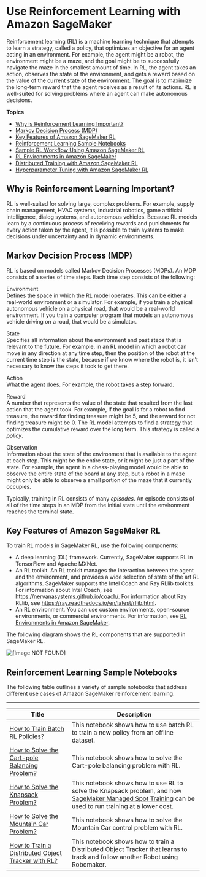 # Use Reinforcement Learning with Amazon SageMaker<a name="reinforcement-learning"></a>

Reinforcement learning \(RL\) is a machine learning technique that attempts to learn a strategy, called a policy, that optimizes an objective for an agent acting in an environment\. For example, the agent might be a robot, the environment might be a maze, and the goal might be to successfully navigate the maze in the smallest amount of time\. In RL, the agent takes an action, observes the state of the environment, and gets a reward based on the value of the current state of the environment\. The goal is to maximize the long\-term reward that the agent receives as a result of its actions\. RL is well\-suited for solving problems where an agent can make autonomous decisions\.

**Topics**
+ [Why is Reinforcement Learning Important?](#rl-why)
+ [Markov Decision Process \(MDP\)](#rl-terms)
+ [Key Features of Amazon SageMaker RL](#sagemaker-rl)
+ [Reinforcement Learning Sample Notebooks](#sagemaker-rl-notebooks)
+ [Sample RL Workflow Using Amazon SageMaker RL](sagemaker-rl-workflow.md)
+ [RL Environments in Amazon SageMaker](sagemaker-rl-environments.md)
+ [Distributed Training with Amazon SageMaker RL](sagemaker-rl-distributed.md)
+ [Hyperparameter Tuning with Amazon SageMaker RL](sagemaker-rl-tuning.md)

## Why is Reinforcement Learning Important?<a name="rl-why"></a>

RL is well\-suited for solving large, complex problems\. For example, supply chain management, HVAC systems, industrial robotics, game artificial intelligence, dialog systems, and autonomous vehicles\. Because RL models learn by a continuous process of receiving rewards and punishments for every action taken by the agent, it is possible to train systems to make decisions under uncertainty and in dynamic environments\.

## Markov Decision Process \(MDP\)<a name="rl-terms"></a>

RL is based on models called Markov Decision Processes \(MDPs\)\. An MDP consists of a series of time steps\. Each time step consists of the following:

Environment  
Defines the space in which the RL model operates\. This can be either a real\-world environment or a simulator\. For example, if you train a physical autonomous vehicle on a physical road, that would be a real\-world environment\. If you train a computer program that models an autonomous vehicle driving on a road, that would be a simulator\.

State  
Specifies all information about the environment and past steps that is relevant to the future\. For example, in an RL model in which a robot can move in any direction at any time step, then the position of the robot at the current time step is the state, because if we know where the robot is, it isn't necessary to know the steps it took to get there\.

Action  
What the agent does\. For example, the robot takes a step forward\.

Reward  
A number that represents the value of the state that resulted from the last action that the agent took\. For example, if the goal is for a robot to find treasure, the reward for finding treasure might be 5, and the reward for not finding treasure might be 0\. The RL model attempts to find a strategy that optimizes the cumulative reward over the long term\. This strategy is called a *policy*\.

Observation  
Information about the state of the environment that is available to the agent at each step\. This might be the entire state, or it might be just a part of the state\. For example, the agent in a chess\-playing model would be able to observe the entire state of the board at any step, but a robot in a maze might only be able to observe a small portion of the maze that it currently occupies\.

Typically, training in RL consists of many *episodes*\. An episode consists of all of the time steps in an MDP from the initial state until the environment reaches the terminal state\.

## Key Features of Amazon SageMaker RL<a name="sagemaker-rl"></a>

To train RL models in SageMaker RL, use the following components: 
+ A deep learning \(DL\) framework\. Currently, SageMaker supports RL in TensorFlow and Apache MXNet\.
+ An RL toolkit\. An RL toolkit manages the interaction between the agent and the environment, and provides a wide selection of state of the art RL algorithms\. SageMaker supports the Intel Coach and Ray RLlib toolkits\. For information about Intel Coach, see [https://nervanasystems\.github\.io/coach/](https://nervanasystems.github.io/coach/)\. For information about Ray RLlib, see [https://ray\.readthedocs\.io/en/latest/rllib\.html](https://ray.readthedocs.io/en/latest/rllib.html)\.
+ An RL environment\. You can use custom environments, open\-source environments, or commercial environments\. For information, see [RL Environments in Amazon SageMaker](sagemaker-rl-environments.md)\.

The following diagram shows the RL components that are supported in SageMaker RL\.

![\[Image NOT FOUND\]](http://docs.aws.amazon.com/sagemaker/latest/dg/images/sagemaker-rl-support.png)

## Reinforcement Learning Sample Notebooks<a name="sagemaker-rl-notebooks"></a>

 The following table outlines a variety of sample notebooks that address different use cases of Amazon SageMaker reinforcement learning\.


****  

| **Title** | **Description** | 
| --- | --- | 
|  [How to Train Batch RL Policies?](https://github.com/awslabs/amazon-sagemaker-examples/blob/master/reinforcement_learning/rl_cartpole_batch_coach/rl_cartpole_batch_coach.ipynb)  |   This notebook shows how to use batch RL to train a new policy from an offline dataset\.  | 
|  [How to Solve the Cart\-pole Balancing Problem?](https://github.com/awslabs/amazon-sagemaker-examples/blob/master/reinforcement_learning/rl_cartpole_coach/rl_cartpole_coach_gymEnv.ipynb)  |  This notebook shows how to solve the Cart\-pole balancing problem with RL\.   | 
|  [How to Solve the Knapsack Problem?](https://github.com/awslabs/amazon-sagemaker-examples/blob/master/reinforcement_learning/rl_knapsack_coach_custom/rl_knapsack_coach_customEnv.ipynb)  |   This notebook shows how to use RL to solve the Knapsack problem, and how [SageMaker Managed Spot Training](https://github.com/awslabs/amazon-sagemaker-examples/blob/master/reinforcement_learning/rl_managed_spot_cartpole_coach/rl_managed_spot_cartpole_coach_gymEnv.ipynb) can be used to run training at a lower cost\.   | 
|  [How to Solve the Mountain Car Problem?](https://github.com/awslabs/amazon-sagemaker-examples/blob/master/reinforcement_learning/rl_mountain_car_coach_gymEnv/rl_mountain_car_coach_gymEnv.ipynb)  |  This notebook shows how to solve the Mountain Car control problem with RL\.  | 
|  [How to Train a Distributed Object Tracker with RL?](https://github.com/awslabs/amazon-sagemaker-examples/blob/master/reinforcement_learning/rl_objecttracker_robomaker_coach_gazebo/rl_objecttracker_coach_robomaker.ipynb)  |  This notebook shows how to train a Distributed Object Tracker that learns to track and follow another Robot using Robomaker\.  | 